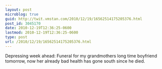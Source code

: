 ```yaml
---
layout: post
microblog: true
guid: http://twit.vmstan.com/2010/12/19/16562514175205376.html
post_id: 3045170
date: 2010-12-19T12:36:25-0600
lastmod: 2010-12-19T12:36:25-0600
type: post
url: /2010/12/19/16562514175205376.html
---
```

Depressing week ahead: Funeral for my grandmothers long time boyfriend tomorrow, now her already bad health has gone south since he died.
